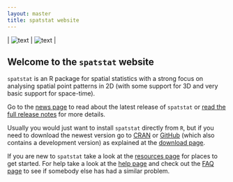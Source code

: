 ```yaml
---
layout: master
title: spatstat website
---
```


| ![text](beil-crop.png) | ![text](beil-crop.png) |

## Welcome to the `spatstat` website

`spatstat` is an R package for spatial statistics with a strong focus
on analysing spatial point patterns in 2D (with some support for 3D
and very basic support for space-time).

Go to the [news page](news.html) to read about the latest release
of `spatstat` or [read the full release
notes](releasenotes/index.html) for more details.

Usually you would just want to install `spatstat` directly from `R`,
but if you need to download the newest version go to [CRAN][1] or
[GitHub][2] (which also contains a development version) as explained
at the [download page](download.html).

If you are new to `spatstat` take a look at the [resources
page](resources.html) for places to get started. For help take a look
at the [help page](help.html) and check out the [FAQ page](FAQ.html)
to see if somebody else has had a similar problem.

[1]: http://www.cran.r-project.org/web/packages/spatstat/index.html

[2]: https://github.com/spatstat/spatstat

